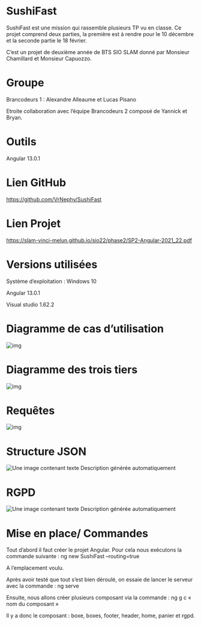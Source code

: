 <h1 style={ text-align: center;}>SushiFast</h1>

 

SushiFast est une mission qui rassemble plusieurs TP vu en classe. Ce projet comprend deux parties, la première est à rendre pour le 10 décembre et la seconde partie le 18 février.

 

C’est un projet de deuxième année de BTS SIO SLAM donné par Monsieur Chamillard et Monsieur Capuozzo.

 

<h1>Groupe</h1>

Brancodeurs 1 : Alexandre Alleaume et Lucas Pisano

Etroite collaboration avec l’équipe Brancodeurs 2 composé de Yannick et Bryan.

 

<h1>Outils</h1>

Angular 13.0.1

 

<h1>Lien GitHub</h1>

 

https://github.com/VrNephy/SushiFast

 

<h1>Lien Projet</h1>

https://slam-vinci-melun.github.io/sio22/phase2/SP2-Angular-2021_22.pdf

 

<h1>Versions utilisées</h1>

 

Système d’exploitation : Windows 10

 

Angular 13.0.1

 

Visual studio 1.62.2

 

<h1>Diagramme de cas d’utilisation</h1>

 

![img](https://media.discordapp.net/attachments/901086910083108927/917448206001008680/unknown.png)

<h1>Diagramme des trois tiers</h1>

 

![img](https://media.discordapp.net/attachments/901086910083108927/917433191554486292/unknown.png)

 

 

<h1>Requêtes</h1>

![img](https://media.discordapp.net/attachments/901086910083108927/917431932462170213/EnormePenisOversize.PNG)

<h1>Structure JSON</h1>

![Une image contenant texte  Description générée automatiquement](https://media.discordapp.net/attachments/901086910083108927/917693407999188992/unknown.png)

 

 

<h1>RGPD</h1>

 

![Une image contenant texte  Description générée automatiquement](https://media.discordapp.net/attachments/415449138747146250/917693896488792114/unknown.png?width=1001&height=702)

 

 

 

 

<h1>Mise en place/ Commandes</h1>

 

Tout d’abord il faut créer le projet Angular. Pour cela nous exécutons la commande suivante : ng new SushiFast –routing=true

 

A l’emplacement voulu.

 

Après avoir testé que tout s’est bien déroulé, on essaie de lancer le serveur avec la commande : ng serve

 

Ensuite, nous allons créer plusieurs composant via la commande : ng g c « nom du composant »

Il y a donc le composant : boxe, boxes, footer, header, home, panier et rgpd.
